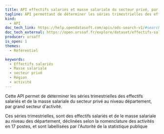 ```yaml
---
title: API effectifs salariés et masse salariale du secteur privé, par département x grand secteur
tagline: API permettant de déterminer les séries trimestrielles des effectifs salariés et de la masse salariale du secteur privé au niveau département, par grand secteur d'activité
kind:
  - API
doc_tech_link: https://help.opendatasoft.com/apis/ods-search-v1/#search-api-v1
doc_tech_external: https://open.urssaf.fr/explore/dataset/effectifs-salaries-et-masse-salariale-du-secteur-prive-par-departement-x-grand-s/table/
producer: ursaff
is_open: 1
themes:
  - Référentiel

keywords:
  - Effectifs salariés
  - Masse salariale
  - secteur privé
  - Région
  - activité
---
```


Cette API permet de déterminer les séries trimestrielles des effectifs salariés et de la masse salariale du secteur privé au niveau département, par grand secteur d'activité.

Ces séries trimestrielles, sont des effectifs salariés et de le masse salariale au niveau des département, déclinées selon la nomenclature des activités en 17 postes, et sont labellisées par l'Autorité de la statistique publique
